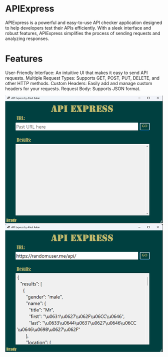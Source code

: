 # APIExpress

APIExpress is a powerful and easy-to-use API checker application designed to help developers test their APIs efficiently. With a sleek interface and robust features, APIExpress simplifies the process of sending requests and analyzing responses.

# Features
User-Friendly Interface: An intuitive UI that makes it easy to send API requests.
Multiple Request Types: Supports GET, POST, PUT, DELETE, and other HTTP methods.
Custom Headers: Easily add and manage custom headers for your requests.
Request Body: Supports JSON format.

![APIExpress](Images/UI-1.png)
![APIExpress](Images/UI-2.png)
